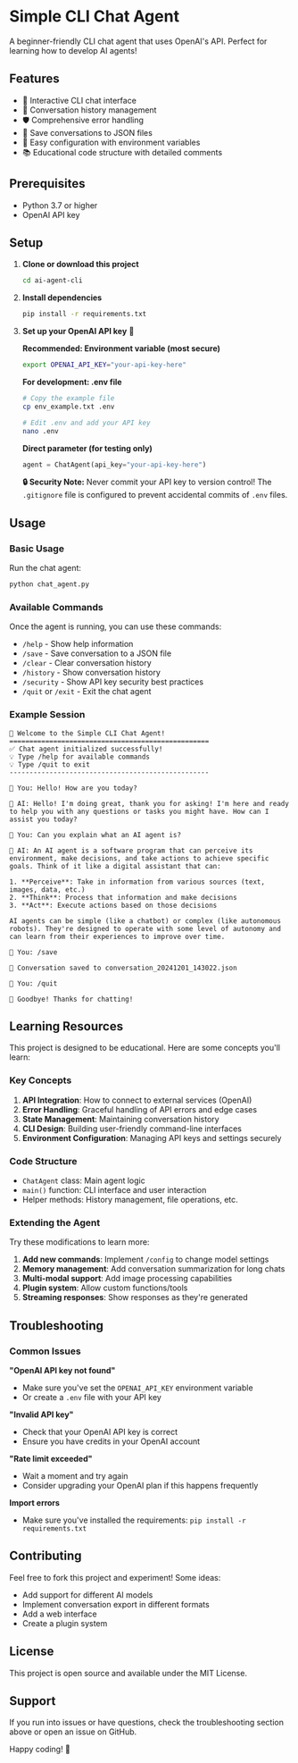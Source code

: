 # Simple CLI Chat Agent

A beginner-friendly CLI chat agent that uses OpenAI's API. Perfect for learning how to develop AI agents!

## Features

- 🤖 Interactive CLI chat interface
- 💬 Conversation history management
- 🛡️ Comprehensive error handling
- 💾 Save conversations to JSON files
- 🔧 Easy configuration with environment variables
- 📚 Educational code structure with detailed comments

## Prerequisites

- Python 3.7 or higher
- OpenAI API key

## Setup

1. **Clone or download this project**
   ```bash
   cd ai-agent-cli
   ```

2. **Install dependencies**
   ```bash
   pip install -r requirements.txt
   ```

3. **Set up your OpenAI API key** 🔐

   **Recommended: Environment variable (most secure)**
   ```bash
   export OPENAI_API_KEY="your-api-key-here"
   ```

   **For development: .env file**
   ```bash
   # Copy the example file
   cp env_example.txt .env
   
   # Edit .env and add your API key
   nano .env
   ```

   **Direct parameter (for testing only)**
   ```python
   agent = ChatAgent(api_key="your-api-key-here")
   ```

   **🔒 Security Note:** Never commit your API key to version control!
   The `.gitignore` file is configured to prevent accidental commits of `.env` files.

## Usage

### Basic Usage

Run the chat agent:
```bash
python chat_agent.py
```

### Available Commands

Once the agent is running, you can use these commands:

- `/help` - Show help information
- `/save` - Save conversation to a JSON file
- `/clear` - Clear conversation history
- `/history` - Show conversation history
- `/security` - Show API key security best practices
- `/quit` or `/exit` - Exit the chat agent

### Example Session

```
🤖 Welcome to the Simple CLI Chat Agent!
==================================================
✅ Chat agent initialized successfully!
💡 Type /help for available commands
💡 Type /quit to exit
--------------------------------------------------

👤 You: Hello! How are you today?

🤖 AI: Hello! I'm doing great, thank you for asking! I'm here and ready to help you with any questions or tasks you might have. How can I assist you today?

👤 You: Can you explain what an AI agent is?

🤖 AI: An AI agent is a software program that can perceive its environment, make decisions, and take actions to achieve specific goals. Think of it like a digital assistant that can:

1. **Perceive**: Take in information from various sources (text, images, data, etc.)
2. **Think**: Process that information and make decisions
3. **Act**: Execute actions based on those decisions

AI agents can be simple (like a chatbot) or complex (like autonomous robots). They're designed to operate with some level of autonomy and can learn from their experiences to improve over time.

👤 You: /save

💾 Conversation saved to conversation_20241201_143022.json

👤 You: /quit

👋 Goodbye! Thanks for chatting!
```

## Learning Resources

This project is designed to be educational. Here are some concepts you'll learn:

### Key Concepts

1. **API Integration**: How to connect to external services (OpenAI)
2. **Error Handling**: Graceful handling of API errors and edge cases
3. **State Management**: Maintaining conversation history
4. **CLI Design**: Building user-friendly command-line interfaces
5. **Environment Configuration**: Managing API keys and settings securely

### Code Structure

- `ChatAgent` class: Main agent logic
- `main()` function: CLI interface and user interaction
- Helper methods: History management, file operations, etc.

### Extending the Agent

Try these modifications to learn more:

1. **Add new commands**: Implement `/config` to change model settings
2. **Memory management**: Add conversation summarization for long chats
3. **Multi-modal support**: Add image processing capabilities
4. **Plugin system**: Allow custom functions/tools
5. **Streaming responses**: Show responses as they're generated

## Troubleshooting

### Common Issues

**"OpenAI API key not found"**
- Make sure you've set the `OPENAI_API_KEY` environment variable
- Or create a `.env` file with your API key

**"Invalid API key"**
- Check that your OpenAI API key is correct
- Ensure you have credits in your OpenAI account

**"Rate limit exceeded"**
- Wait a moment and try again
- Consider upgrading your OpenAI plan if this happens frequently

**Import errors**
- Make sure you've installed the requirements: `pip install -r requirements.txt`

## Contributing

Feel free to fork this project and experiment! Some ideas:
- Add support for different AI models
- Implement conversation export in different formats
- Add a web interface
- Create a plugin system

## License

This project is open source and available under the MIT License.

## Support

If you run into issues or have questions, check the troubleshooting section above or open an issue on GitHub.

Happy coding! 🚀 